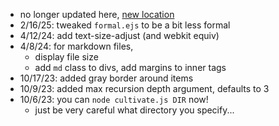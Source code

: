 - no longer updated here, [new location](https://github.com/inchkev/file-gallery?tab=readme-ov-file#changelog)
- 2/16/25: tweaked `formal.ejs` to be a bit less formal
- 4/12/24: add text-size-adjust (and webkit equiv)
- 4/8/24: for markdown files,
  - display file size
  - add `md` class to divs, add margins to inner tags
- 10/17/23: added gray border around items
- 10/9/23: added max recursion depth argument, defaults to 3
- 10/6/23: you can `node cultivate.js DIR` now!
  - just be very careful what directory you specify...
